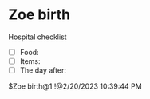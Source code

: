 # Zoe birth

Hospital checklist

- [ ] Food:
- [ ] Items:
- [ ] The day after:

$Zoe birth@1
!@2/20/2023 10:39:44 PM
